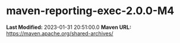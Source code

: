 # maven-reporting-exec-2.0.0-M4

**Last Modified:** 2023-01-31 20:51:00.0
**Maven URL:** https://maven.apache.org/shared-archives/
